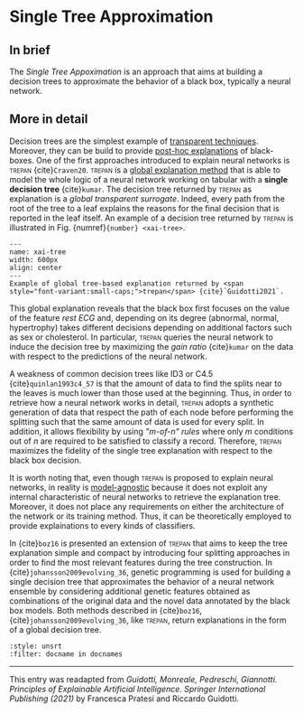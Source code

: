 # Single Tree Approximation

## In brief

The *Single Tree Appoximation* is an approach that aims at building a decision trees to approximate the behavior of a black box, typically a neural network.

## More in detail

Decision trees are the simplest example of [transparent techniques](./blackbox_transparent.md). Moreover, they can be build to provide [post-hoc explanations](./blackbox_transparent.md) of black-boxes.
One of the first approaches introduced to explain neural networks is <span style="font-variant:small-caps;">trepan</span> {cite}`Craven20`.
<span style="font-variant:small-caps;">trepan</span> is a [global explanation method](./global_local.md) that is able to model the whole logic of a
neural network working on tabular with a **single decision tree** {cite}`kumar`. The decision tree
returned by <span style="font-variant:small-caps;">trepan</span> as explanation is a *global transparent surrogate*. Indeed, every
path from the root of the tree to a leaf explains the reasons for the final decision that is
reported in the leaf itself. An example of a decision tree returned by <span style="font-variant:small-caps;">trepan</span> is illustrated
in Fig. {numref}`{number} <xai-tree>`.

```{figure} ./tree.png
---
name: xai-tree
width: 600px
align: center
---
Example of global tree-based explanation returned by <span style="font-variant:small-caps;">trepan</span> {cite}`Guidotti2021`.
```


This global explanation reveals that the black box first focuses on the
value of the feature *rest ECG* and, depending on its degree (abnormal, normal,
hypertrophy) takes different decisions depending on additional factors such as sex or
cholesterol. 
In particular, <span style="font-variant:small-caps;">trepan</span> queries the neural network to induce the decision
tree by maximizing the *gain ratio* {cite}`kumar` on the data with respect to the predictions of
the neural network. 

A weakness of common decision trees like ID3 or C4.5 {cite}`quinlan1993c4_57` is
that the amount of data to find the splits near to the leaves is much lower than those
used at the beginning. 
Thus, in order to retrieve how a neural network works in detail,
<span style="font-variant:small-caps;">trepan</span> adopts a synthetic generation of data that respect the path of each node before
performing the splitting such that the same amount of data is used for every split. In
addition, it allows flexibility by using *"m-of-n" rules* where only *m* conditions out
of *n* are required to be satisfied to classify a record. Therefore, <span style="font-variant:small-caps;">trepan</span> maximizes
the fidelity of the single tree explanation with respect to the black box decision. 

It is worth noting that, even though <span style="font-variant:small-caps;">trepan</span> is proposed to explain neural networks, in reality
is [model-agnostic](./model_specific.md) because it does not exploit any internal characteristic of neural
networks to retrieve the explanation tree. Moreover, it does not place any requirements on either the architecture of the network or its training method. Thus, it can be theoretically employed to
provide explainations to every kinds of classifiers.

In {cite}`boz16` is presented an extension of <span style="font-variant:small-caps;">trepan</span> that aims to keep the tree explanation
simple and compact by introducing four splitting approaches in order to find the
most relevant features during the tree construction. 
In {cite}`johansson2009evolving_36`, genetic programming is used for building a single decision tree that approximates the behavior of a neural
network ensemble by considering additional genetic features obtained as combinations of the original data and the novel data annotated by the black box models. Both
methods described in {cite}`boz16`, {cite}`johansson2009evolving_36`, like <span style="font-variant:small-caps;">trepan</span>, return explanations in the form of a global decision
tree.

```{bibliography}
:style: unsrt
:filter: docname in docnames
```

---
 
This entry was readapted from *Guidotti, Monreale, Pedreschi, Giannotti. Principles of Explainable Artificial Intelligence. Springer International Publishing (2021)* by Francesca Pratesi and Riccardo Guidotti.
